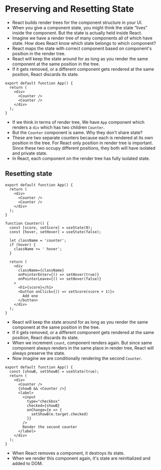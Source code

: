 # Preserving and Resetting State

- React builds render trees for the component structure in your UI.
- When you give a component state, you might think the state “lives” inside the component. But the state is actually held inside React.
- Imagine we have a render tree of many components all of which have state. How does React know which state belongs to which component?
- React maps the state with correct component based on component's position in the render tree.
- React will keep the state around for as long as you render the same component at the same position in the tree.
- If it gets removed, or a different component gets rendered at the same position, React discards its state.



```tsx
export default function App() {
  return (
    <div>
      <Counter />
      <Counter />
    </div>
  );
}
```
- If we think in terms of render tree, We have `App` component which renders a `div` which has two children `Counter`.
- But the `Counter` component is same. Why they don't share state?
- These are two separate counters because each is rendered at its own position in the tree. For React only position in render tree is important. Since these two occupy different positions, they both will have isolated and private state.
- In React, each component on the render tree has fully isolated state. 



## Resetting state

```tsx
export default function App() {
  return (
    <div>
      <Counter />
      <Counter />
    </div>
  );
}

function Counter() {
  const [score, setScore] = useState(0);
  const [hover, setHover] = useState(false);

  let className = 'counter';
  if (hover) {
    className += ' hover';
  }

  return (
    <div
      className={className}
      onPointerEnter={() => setHover(true)}
      onPointerLeave={() => setHover(false)}
    >
      <h1>{score}</h1>
      <button onClick={() => setScore(score + 1)}>
        Add one
      </button>
    </div>
  );
}
```

- React will keep the state around for as long as you render the same component at the same position in the tree.
- If it gets removed, or a different component gets rendered at the same position, React discards its state.
- When we increment `count`, component renders again. But since same component always renders in the same place in render tree, React will always preserve the state.
- Now imagine we are conditionally rendering the second `Counter`.

```tsx
export default function App() {
  const [showB, setShowB] = useState(true);
  return (
    <div>
      <Counter />
      {showB && <Counter />} 
      <label>
        <input
          type="checkbox"
          checked={showB}
          onChange={e => {
            setShowB(e.target.checked)
          }}
        />
        Render the second counter
      </label>
    </div>
  );
}
```

- When React removes a component, it destroys its state.
- When we render this component again, it's state are reinitialized and added to DOM.
